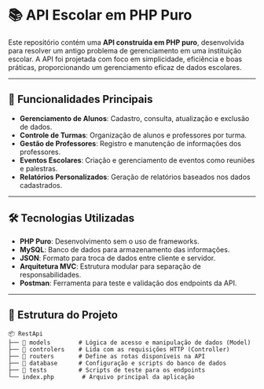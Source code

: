 # 📚 API Escolar em PHP Puro

Este repositório contém uma **API construída em PHP puro**, desenvolvida para resolver um antigo problema de gerenciamento em uma instituição escolar. A API foi projetada com foco em simplicidade, eficiência e boas práticas, proporcionando um gerenciamento eficaz de dados escolares.

---

## 🚀 Funcionalidades Principais

- **Gerenciamento de Alunos**: Cadastro, consulta, atualização e exclusão de dados.
- **Controle de Turmas**: Organização de alunos e professores por turma.
- **Gestão de Professores**: Registro e manutenção de informações dos professores.
- **Eventos Escolares**: Criação e gerenciamento de eventos como reuniões e palestras.
- **Relatórios Personalizados**: Geração de relatórios baseados nos dados cadastrados.

---

## 🛠️ Tecnologias Utilizadas

- **PHP Puro**: Desenvolvimento sem o uso de frameworks.
- **MySQL**: Banco de dados para armazenamento das informações.
- **JSON**: Formato para troca de dados entre cliente e servidor.
- **Arquitetura MVC**: Estrutura modular para separação de responsabilidades.
- **Postman**: Ferramenta para teste e validação dos endpoints da API.

---

## 📂 Estrutura do Projeto

```plaintext
📦 RestApi
├── 📂 models        # Lógica de acesso e manipulação de dados (Model)
├── 📂 controlers    # Lida com as requisições HTTP (Controller)
├── 📂 routers       # Define as rotas disponíveis na API
├── 📂 database      # Configuração e scripts do banco de dados
├── 📂 tests         # Scripts de teste para os endpoints
└── index.php        # Arquivo principal da aplicação
